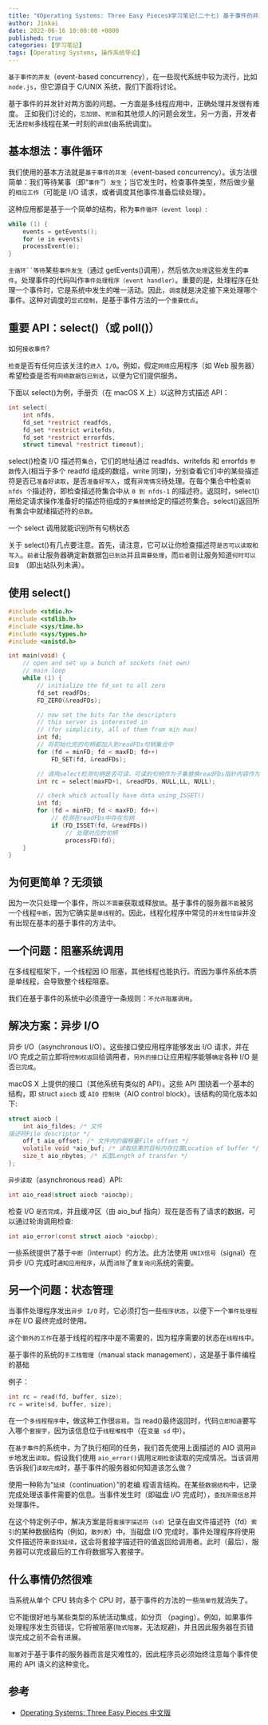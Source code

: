```yaml
---
title: "《Operating Systems: Three Easy Pieces》学习笔记(二十七) 基于事件的并发（进阶）"
author: Jinkai
date: 2022-06-16 10:00:00 +0800
published: true
categories: [学习笔记]
tags: [Operating Systems, 操作系统导论]
---
```


`基于事件的并发`（event-based concurrency），在一些现代系统中较为流行，比如 `node.js`，但它源自于 C/UNIX 系统，我们下面将讨论。

基于事件的并发针对两方面的问题。一方面是多线程应用中，正确处理并发很有难度。 正如我们讨论的，`忘加锁`、`死锁`和其他烦人的问题会发生。另一方面，开发者无法`控制`多线程在某一时刻的`调度`(由系统调度)。

## 基本想法：事件循环

我们使用的基本方法就是`基于事件的并发`（event-based concurrency）。该方法很简单：我们等待某事（即“`事件`”）`发生`；当它发生时，检查事件类型，然后做少量的`相应工作`（可能是 I/O 请求，或者调度其他事件准备后续处理）。

这种应用都是基于一个简单的结构，称为`事件循环（event loop）`:

```c
while (1) {
    events = getEvents();
    for (e in events)
    processEvent(e);
}
```

` 主循环``等待 `某些`事件发生`（通过 getEvents()调用），然后依次`处理`这些发生的`事件`。处理事件的代码叫作`事件处理程序（event handler）`。重要的是，处理程序在处理一个事件时，它是系统中发生的唯一活动。因此，`调度`就是决定接下来处理哪个事件。这种对调度的`显式控制`，是基于事件方法的一个`重要优点`。

## 重要 API：select()（或 poll()）

如何`接收事件`?

`检查`是否有任何应该关注的`进入 I/O`。例如，假定`网络`应用程序（如 Web 服务器）希望检查是否有`网络数据包已到达`，以便为它们提供服务。

下面以 select()为例，手册页（在 macOS X 上）以这种方式描述 API：

```c
int select(
    int nfds,
    fd_set *restrict readfds,
    fd_set *restrict writefds,
    fd_set *restrict errorfds,
    struct timeval *restrict timeout);
```

select()检查 I/O 描述符`集合`，它们的地址通过 readfds、writefds 和 errorfds `参数`传入(相当于多个 readfd 组成的数组，write 同理)，分别查看它们中的某些描述符是否已`准备好读取`，是否`准备好写入`，或有`异常情况`待处理。在每个集合中检查`前 nfds 个`描述符，即检查描述符集合中从 `0 到 nfds-1` 的描述符。返回时，select()用给定请求操作准备好的描述符组成的`子集替换`给定的描述符集合。select()返回所有集合中就绪描述符的`总数`。

一个 select 调用就能识别所有句柄状态

关于 select()有几点要注意。首先，请注意，它可以让你检查描述符`是否可以读取和写入`。`前者`让服务器确定新数据包`已到达`并且`需要处理`，而`后者`则让服务知道`何时可以回复` （即出站队列未满）。

## 使用 select()

```c
#include <stdio.h>
#include <stdlib.h>
#include <sys/time.h>
#include <sys/types.h>
#include <unistd.h>

int main(void) {
    // open and set up a bunch of sockets (not own)
    // main loop
    while (1) {
        // initialize the fd_set to all zero
        fd_set readFDs;
        FD_ZERO(&readFDs);

        // now set the bits for the descriptors
        // this server is interested in
        // (for simplicity, all of them from min max)
        int fd;
        // 将初始化完的句柄都加入到readFDs句柄集合中
        for (fd = minFD; fd < maxFD; fd++)
            FD_SET(fd, &readFDs);

        // 调用select检测句柄是否可读，可读的句柄作为子集替换readFDs指针内容作为返回值
        int rc = select(maxFD+1, &readFDs, NULL,LL, NULL);

        // check which actually have data using_ISSET()
        int fd;
        for (fd = minFD; fd < maxFD; fd++)
            // 检测在readFDs中存在句柄
            if (FD_ISSET(fd, &readFDs))
                // 处理对应的句柄
                processFD(fd);
    }
}
```

## 为何更简单？无须锁

因为一次只处理一个事件，所以`不需要`获取或释放`锁`。基于事件的服务器`不能`被另一个线程`中断`，因为它确实是`单线程`的。因此，线程化程序中常见的`并发性错误`并没有出现在基本的基于事件的方法中。

## 一个问题：阻塞系统调用

在多线程框架下，一个线程因 IO 阻塞，其他线程也能执行。而因为事件系统本质是单线程，会导致整个线程阻塞。

我们在基于事件的系统中必须遵守一条规则：`不允许阻塞调用`。

## 解决方案：异步 I/O

异步 I/O（asynchronous I/O）。这些接口使应用程序能够发出 I/O 请求，并在 I/O 完成之前立即将`控制权返回`给调用者，`另外的接口`让应用程序能够`确定`各种 I/O 是否`已完成`。

macOS X 上提供的接口（其他系统有类似的 API）。这些 API 围绕着一个基本的结构，即 struct `aiocb` 或 `AIO 控制块`（AIO control block）。该结构的简化版本如下:

```c
struct aiocb {
    int aio_fildes; /* 文件
描述符File descriptor */
    off_t aio_offset; /* 文件内的偏移量File offset */
    volatile void *aio_buf; /* 读取结果的目标内存位置Location of buffer */
    size_t aio_nbytes; /* 长度Length of transfer */
};
```

`异步读取`（asynchronous read）API:

```c
int aio_read(struct aiocb *aiocbp);
```

检查 I/O `是否完成`，并且缓冲区（由 aio_buf 指向）现在是否有了请求的数据，可以通过轮询调用检查:

```c
int aio_error(const struct aiocb *aiocbp);
```

一些系统提供了基于`中断`（interrupt）的方法。此方法使用 `UNIX信号`（signal）在异步 I/O 完成时`通知应用程序`，从而`消除`了`重复询问`系统的需要。

## 另一个问题：状态管理

当事件处理程序发出`异步 I/O` 时，它必须打包一些`程序状态`，以便下一个`事件处理程序`在 I/O 最终完成时使用。

这个`额外的工作`在基于线程的程序中是不需要的，因为程序需要的状态在`线程栈`中。

基于事件的系统的`手工栈管理`（manual stack management），这是基于事件编程的基础

例子：

```c
int rc = read(fd, buffer, size);
rc = write(sd, buffer, size);
```

在一个`多线程程序`中，做这种工作很`容易`。当 read()最终返回时，代码`立即知道`要写入哪个`套接字`，因为该信息位于`线程堆栈`中（在`变量 sd` 中）。

在`基于事件`的系统中，为了执行相同的任务，我们首先使用上面描述的 AIO 调用`异步`地发出`读取`。假设我们使用 `aio_error()`调用`定期检查`读取的完成情况。当该调用告诉我们`读取完成`时，基于事件的服务器如何知道该怎么做？

使用一种称为“`延续`（continuation）”的老编
程语言结构。在某些`数据结构`中，记录完成处理该事件需要的信息。当事件发生时（即磁盘 I/O 完成时），`查找所需信息`并处理事件。

在这个特定例子中，解决方案是将`套接字描述符（sd）`记录在由文件描述符（fd）`索引`的某种数据结构（例如，`散列表`）中。当磁盘 I/O 完成时，事件处理程序将使用文件描述符来`查找延续`，这会将套接字描述符的值返回给调用者。此时（最后），服务器可以完成最后的工作将数据写入套接字。

## 什么事情仍然很难

当系统从单个 CPU 转向多个 CPU 时，基于事件的方法的一些`简单性`就消失了。

它不能很好地与某些类型的系统活动集成，如分页
（paging）。例如，如果事件处理程序发生页错误，它将被阻塞(`隐式阻塞`，无法规避)，并且因此服务器在页错误完成之前不会有进展。

`阻塞`对于基于事件的服务器而言是灾难性的，因此程序员必须始终注意每个事件使用的 API 语义的这种变化。

## 参考

- [Operating Systems: Three Easy Pieces 中文版](https://pages.cs.wisc.edu/~remzi/OSTEP/Chinese/33.pdf)
